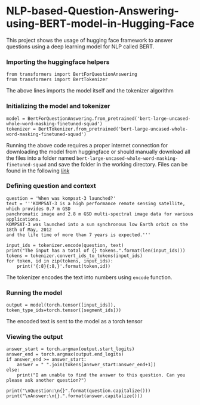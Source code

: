 # NLP-based-Question-Answering-using-BERT-model-in-Hugging-Face
This project shows the usage of hugging face framework to answer questions using a deep learning model for NLP called BERT. 

### Importing the huggingface helpers
```
from transformers import BertForQuestionAnswering  
from transformers import BertTokenizer
```
The above lines imports the model itself and the tokenizer algorithm

### Initializing the model and tokenizer
```
model = BertForQuestionAnswering.from_pretrained('bert-large-uncased-whole-word-masking-finetuned-squad')
tokenizer = BertTokenizer.from_pretrained('bert-large-uncased-whole-word-masking-finetuned-squad')
```
Running the above code requires a proper internet connection for downloading the model from huggingface or should manually download all the files into a folder named `bert-large-uncased-whole-word-masking-finetuned-squad` and save the folder in the working directory. Files can be found in the following [*link*](https://huggingface.co/bert-large-uncased-whole-word-masking-finetuned-squad/tree/main)

### Defining question and context
```
question = 'When was kompsat-3 launched?'
text = '''KOMPSAT-3 is a high performance remote sensing satellite, which provides 0.7 m GSD
panchromatic image and 2.8 m GSD multi-spectral image data for various applications.
KOMPSAT-3 was launched into a sun synchronous low Earth orbit on the 18th of May, 2012
and the life time of more than 7 years is expected.'''

input_ids = tokenizer.encode(question, text)
print("The input has a total of {} tokens.".format(len(input_ids)))
tokens = tokenizer.convert_ids_to_tokens(input_ids)
for token, id in zip(tokens, input_ids):
    print('{:8}{:8,}'.format(token,id))
```
The tokenizer encodes the text into numbers using `encode` function. 

### Running the model
```
output = model(torch.tensor([input_ids]),  token_type_ids=torch.tensor([segment_ids]))
```
The encoded text is sent to the model as a torch tensor

### Viewing the output
```
answer_start = torch.argmax(output.start_logits)
answer_end = torch.argmax(output.end_logits)
if answer_end >= answer_start:
    answer = " ".join(tokens[answer_start:answer_end+1])
else:
    print("I am unable to find the answer to this question. Can you please ask another question?")
    
print("\nQuestion:\n{}".format(question.capitalize()))
print("\nAnswer:\n{}.".format(answer.capitalize()))
```
